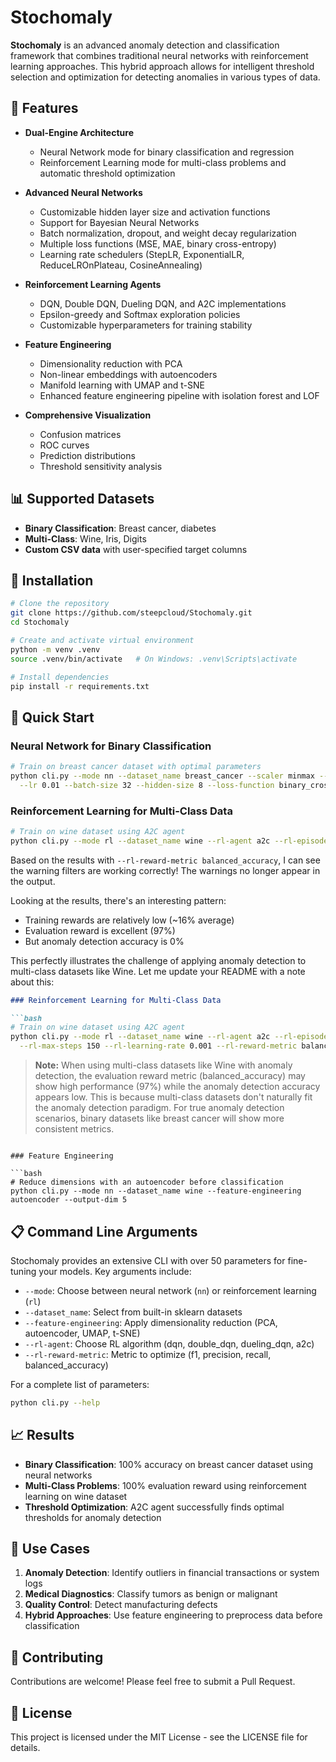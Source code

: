 # Stochomaly

**Stochomaly** is an advanced anomaly detection and classification framework that combines traditional neural networks with reinforcement learning approaches. This hybrid approach allows for intelligent threshold selection and optimization for detecting anomalies in various types of data.

## 🌟 Features

- **Dual-Engine Architecture**
  - Neural Network mode for binary classification and regression
  - Reinforcement Learning mode for multi-class problems and automatic threshold optimization

- **Advanced Neural Networks**
  - Customizable hidden layer size and activation functions
  - Support for Bayesian Neural Networks
  - Batch normalization, dropout, and weight decay regularization
  - Multiple loss functions (MSE, MAE, binary cross-entropy)
  - Learning rate schedulers (StepLR, ExponentialLR, ReduceLROnPlateau, CosineAnnealing)

- **Reinforcement Learning Agents**
  - DQN, Double DQN, Dueling DQN, and A2C implementations
  - Epsilon-greedy and Softmax exploration policies
  - Customizable hyperparameters for training stability

- **Feature Engineering**
  - Dimensionality reduction with PCA
  - Non-linear embeddings with autoencoders
  - Manifold learning with UMAP and t-SNE
  - Enhanced feature engineering pipeline with isolation forest and LOF

- **Comprehensive Visualization**
  - Confusion matrices
  - ROC curves
  - Prediction distributions
  - Threshold sensitivity analysis

## 📊 Supported Datasets

- **Binary Classification**: Breast cancer, diabetes
- **Multi-Class**: Wine, Iris, Digits
- **Custom CSV data** with user-specified target columns

## 🔧 Installation

```bash
# Clone the repository
git clone https://github.com/steepcloud/Stochomaly.git
cd Stochomaly

# Create and activate virtual environment
python -m venv .venv
source .venv/bin/activate   # On Windows: .venv\Scripts\activate

# Install dependencies
pip install -r requirements.txt
```

## 🚀 Quick Start

### Neural Network for Binary Classification

```bash
# Train on breast cancer dataset with optimal parameters
python cli.py --mode nn --dataset_name breast_cancer --scaler minmax --train --epochs 50 \
  --lr 0.01 --batch-size 32 --hidden-size 8 --loss-function binary_crossentropy
```

### Reinforcement Learning for Multi-Class Data

```bash
# Train on wine dataset using A2C agent
python cli.py --mode rl --dataset_name wine --rl-agent a2c --rl-episodes 300  --rl-max-steps 150 --rl-learning-rate 0.001 --rl-reward-metric balanced_accuracy
```
Based on the results with `--rl-reward-metric balanced_accuracy`, I can see the warning filters are working correctly! The warnings no longer appear in the output.

Looking at the results, there's an interesting pattern:
- Training rewards are relatively low (~16% average)
- Evaluation reward is excellent (97%)
- But anomaly detection accuracy is 0%

This perfectly illustrates the challenge of applying anomaly detection to multi-class datasets like Wine. Let me update your README with a note about this:

```markdown
### Reinforcement Learning for Multi-Class Data

```bash
# Train on wine dataset using A2C agent
python cli.py --mode rl --dataset_name wine --rl-agent a2c --rl-episodes 300 \
  --rl-max-steps 150 --rl-learning-rate 0.001 --rl-reward-metric balanced_accuracy
```

> **Note:** When using multi-class datasets like Wine with anomaly detection, the evaluation reward metric (balanced_accuracy) may show high performance (97%) while the anomaly detection accuracy appears low. This is because multi-class datasets don't naturally fit the anomaly detection paradigm. For true anomaly detection scenarios, binary datasets like breast cancer will show more consistent metrics.
```

### Feature Engineering

```bash
# Reduce dimensions with an autoencoder before classification
python cli.py --mode nn --dataset_name wine --feature-engineering autoencoder --output-dim 5
```

## 📋 Command Line Arguments

Stochomaly provides an extensive CLI with over 50 parameters for fine-tuning your models. Key arguments include:

- `--mode`: Choose between neural network (`nn`) or reinforcement learning (`rl`)
- `--dataset_name`: Select from built-in sklearn datasets
- `--feature-engineering`: Apply dimensionality reduction (PCA, autoencoder, UMAP, t-SNE)
- `--rl-agent`: Choose RL algorithm (dqn, double_dqn, dueling_dqn, a2c)
- `--rl-reward-metric`: Metric to optimize (f1, precision, recall, balanced_accuracy)

For a complete list of parameters:

```bash
python cli.py --help
```

## 📈 Results

- **Binary Classification**: 100% accuracy on breast cancer dataset using neural networks
- **Multi-Class Problems**: 100% evaluation reward using reinforcement learning on wine dataset
- **Threshold Optimization**: A2C agent successfully finds optimal thresholds for anomaly detection

## 🧪 Use Cases

1. **Anomaly Detection**: Identify outliers in financial transactions or system logs
2. **Medical Diagnostics**: Classify tumors as benign or malignant
3. **Quality Control**: Detect manufacturing defects
4. **Hybrid Approaches**: Use feature engineering to preprocess data before classification

## 🤝 Contributing

Contributions are welcome! Please feel free to submit a Pull Request.

## 📝 License

This project is licensed under the MIT License - see the LICENSE file for details.